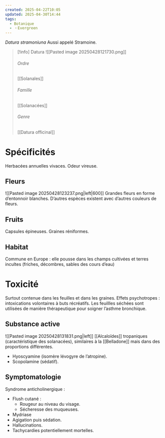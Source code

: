 ```yaml
---
created: 2025-04-22T10:05
updated: 2025-04-30T14:44
tags:
  - Botanique
  - ・Evergreen
---
```

*Datura stramoniuna*
Aussi appelé Stramoine.
>[!info] Datura
> ![[Pasted image 20250428121730.png]]
> ###### Ordre
> [[Solanales]]
> ###### Famille
> [[Solanacées]]
> ###### Genre
> [[Datura officinal]] 

# Spécificités

Herbacées annuelles vivaces.
Odeur vireuse.

## Fleurs
![[Pasted image 20250428123237.png|left|600]]
Grandes fleurs en forme d’entonnoir blanches.
D’autres espèces existent avec d’autres couleurs de fleurs.

## Fruits

Capsules épineuses.
Graines réniformes.

## Habitat

Commune en Europe : elle pousse dans les champs cultivées et terres incultes (friches, décombres, sables des cours d’eau)

# Toxicité

Surtout contenue dans les feuilles et dans les graines.
Effets psychotropes : intoxications volontaires à buts récréatifs.
Les feuillles séchées sont utilisées de manière thérapeutique pour soigner l’asthme bronchique.

## Substance active
![[Pasted image 20250428131831.png|left]]
[[Alcaloïdes]] tropaniques (caractéristique des solanacées), similaires à la [[Belladone]] mais dans des proportions différentes.
- Hyoscyamine (isomère lévogyre de l’atropine).
- Scopolamine (sédatif).

## Symptomatologie

Syndrome anticholinergique :
- Flush cutané :
	- Rougeur au niveau du visage.
	- Sécheresse des muqueuses.
- Mydriase
- Agigation puis sédation.
- Hallucinations.
- Tachycardies potentiellement mortelles.